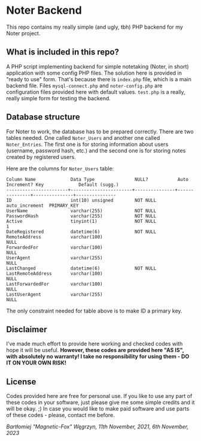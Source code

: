 # Noter Backend

This repo contains my really simple (and ugly, tbh) PHP backend for my Noter project.

## What is included in this repo?

A PHP script implementing backend for simple notetaking (Noter, in short) application with some config PHP files.
The solution here is provided in "ready to use" form. That's because there is `index.php` file, which is a main backend file.
Files `mysql-connect.php` and `noter-config.php` are configuration files provided here with default values.
`test.php` is a really, really simple form for testing the backend.

## Database structure

For Noter to work, the database has to be prepared correctly.
There are two tables needed. One called `Noter_Users` and another one called `Noter_Entries`. The first one is for storing information about users (username, password hash, etc.) and the second one is for storing notes created by registered users.

Here are the columns for `Noter_Users` table:
```
Column Name             Data Type               NULL?           Auto Increment? Key             Default (sugg.)
-----------------------+-----------------------+---------------+---------------+---------------+---------------
ID                      int(10) unsigned        NOT NULL        auto_increment  PRIMARY_KEY
UserName                varchar(255)            NOT NULL
PasswordHash            varchar(255)            NOT NULL
Active                  tinyint(1)              NOT NULL                                        1
DateRegistered          datetime(6)             NOT NULL
RemoteAddress           varchar(100)                                                            NULL
ForwardedFor            varchar(100)                                                            NULL
UserAgent               varchar(255)                                                            NULL
LastChanged             datetime(6)             NOT NULL
LastRemoteAddress       varchar(100)                                                            NULL
LastForwardedFor        varchar(100)                                                            NULL
LastUserAgent           varchar(255)                                                            NULL 
```

The only constraint needed for table above is to make ID a primary key.



## Disclaimer

I've made much effort to provide here working and checked codes with hope it will be useful.
**However, these codes are provided here "AS IS", with absolutely no warranty! I take no responsibility for using them - DO IT ON YOUR OWN RISK!**

## License

Codes provided here are free for personal use.
If you like to use any part of these codes in your software, just please give me some simple credits and it will be okay. ;)
In case you would like to make paid software and use parts of these codes - please, contact me before.

*Bartłomiej "Magnetic-Fox" Węgrzyn,
11th November, 2021,
6th November, 2023*
